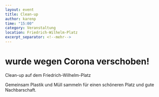 ```yaml
---
layout: event
title: Clean-up
author: karenp
time: "15:00"
category: Veranstaltung
location: Friedrich-Wilhelm-Platz
excerpt_separator: <!--mehr-->
---
```


# wurde wegen Corona verschoben!<!--mehr-->

Clean-up auf dem Friedrich-Wilhelm-Platz

Gemeinsam Plastik und Müll sammeln für einen schöneren Platz und gute Nachbarschaft.
